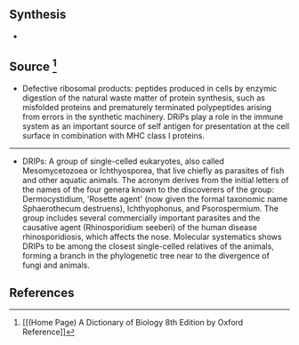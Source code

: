 ## Synthesis
- 
## Source [^1]
- Defective ribosomal products: peptides produced in cells by enzymic digestion of the natural waste matter of protein synthesis, such as misfolded proteins and prematurely terminated polypeptides arising from errors in the synthetic machinery. DRiPs play a role in the immune system as an important source of self antigen for presentation at the cell surface in combination with MHC class I proteins.
---
- DRIPs: A group of single-celled eukaryotes, also called Mesomycetozoea or Ichthyosporea, that live chiefly as parasites of fish and other aquatic animals. The acronym derives from the initial letters of the names of the four genera known to the discoverers of the group: Dermocystidium, 'Rosette agent' (now given the formal taxonomic name Sphaerothecum destruens), Ichthyophonus, and Psorospermium. The group includes several commercially important parasites and the causative agent (Rhinosporidium seeberi) of the human disease rhinosporidiosis, which affects the nose. Molecular systematics shows DRIPs to be among the closest single-celled relatives of the animals, forming a branch in the phylogenetic tree near to the divergence of fungi and animals.
## References

[^1]: [[(Home Page) A Dictionary of Biology 8th Edition by Oxford Reference]]